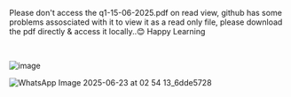 Please don't access the q1-15-06-2025.pdf on read view, github has some problems assosciated with it to view it as a read only file, please download the pdf directly & access it locally..😊
Happy Learning


<br/>





![image](https://github.com/user-attachments/assets/307a8289-aa26-4d28-baea-5f7d7295ac3a)

![WhatsApp Image 2025-06-23 at 02 54 13_6dde5728](https://github.com/user-attachments/assets/c122fcd4-c0f7-467e-a631-39ac89bcb1e6)
